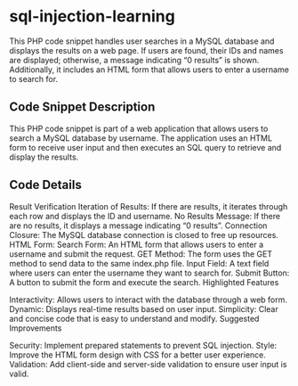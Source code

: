 # sql-injection-learning
This PHP code snippet handles user searches in a MySQL database and displays the results on a web page. If users are found, their IDs and names are displayed; otherwise, a message indicating “0 results” is shown. Additionally, it includes an HTML form that allows users to enter a username to search for.

## Code Snippet Description

This PHP code snippet is part of a web application that allows users to search a MySQL database by username. The application uses an HTML form to receive user input and then executes an SQL query to retrieve and display the results.

## Code Details

Result Verification
Iteration of Results: If there are results, it iterates through each row and displays the ID and username.
No Results Message: If there are no results, it displays a message indicating “0 results”.
Connection Closure:
The MySQL database connection is closed to free up resources.
HTML Form:
Search Form: An HTML form that allows users to enter a username and submit the request.
GET Method: The form uses the GET method to send data to the same index.php file.
Input Field: A text field where users can enter the username they want to search for.
Submit Button: A button to submit the form and execute the search.
Highlighted Features

Interactivity: Allows users to interact with the database through a web form.
Dynamic: Displays real-time results based on user input.
Simplicity: Clear and concise code that is easy to understand and modify.
Suggested Improvements

Security: Implement prepared statements to prevent SQL injection.
Style: Improve the HTML form design with CSS for a better user experience.
Validation: Add client-side and server-side validation to ensure user input is valid.
